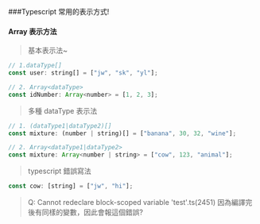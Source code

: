 ###Typescript 常用的表示方式!

#### Array 表示方法

> 基本表示法~

```javascript
// 1.dataType[]
const user: string[] = ["jw", "sk", "yl"];

// 2. Array<dataType>
const idNumber: Array<number> = [1, 2, 3];
```

> 多種 dataType 表示法

```javascript
// 1. (dataType1|dataType2)[]
const mixture: (number | string)[] = ["banana", 30, 32, "wine"];

// 2. Array<dataType1|dataType2>
const mixture: Array<number | string> = ["cow", 123, "animal"];
```

> typescript 錯誤寫法

```javascript
const cow: [string] = ["jw", "hi"];
```

> Q: Cannot redeclare block-scoped variable 'test'.ts(2451)
> 因為編譯完後有同樣的變數，因此會報這個錯誤?

<a href="https://medium.com/@muravitskiy.mail/cannot-redeclare-block-scoped-variable-varname-how-to-fix-b1c3d9cc8206"> </a>
